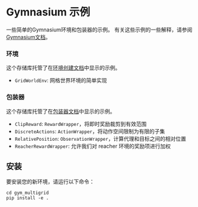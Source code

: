 # Gymnasium 示例
一些简单的Gymnasium环境和包装器的示例。
有关这些示例的一些解释，请参阅[Gymnasium文档](https://gymnasium.farama.org)。

### 环境
这个存储库托管了在[环境创建文档](https://gymnasium.farama.org/tutorials/gymnasium_basics/environment_creation/)中显示的示例。
- `GridWorldEnv`: 网格世界环境的简单实现

### 包装器
这个存储库托管了在[包装器文档](https://gymnasium.farama.org/api/wrappers/)中显示的示例。
- `ClipReward`: `RewardWrapper`，将即时奖励裁剪到有效范围
- `DiscreteActions`: `ActionWrapper`，将动作空间限制为有限的子集
- `RelativePosition`: `ObservationWrapper`，计算代理和目标之间的相对位置
- `ReacherRewardWrapper`: 允许我们对 reacher 环境的奖励项进行加权

## 安装

要安装您的新环境，请运行以下命令：

```shell
cd gym_multigrid
pip install -e .
```